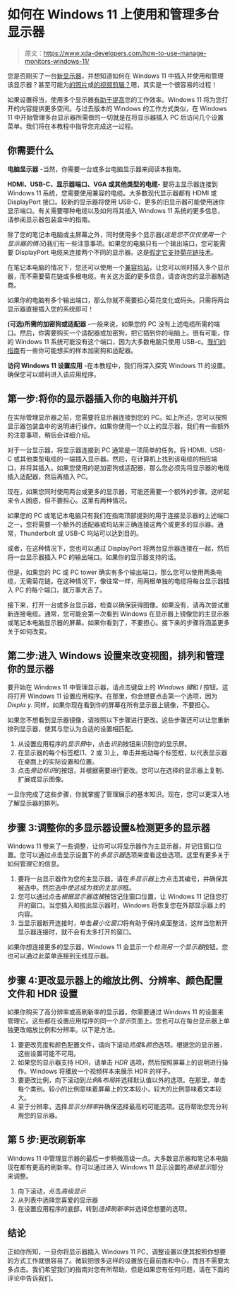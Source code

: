 # 如何在 Windows 11 上使用和管理多台显示器

> 原文：<https://www.xda-developers.com/how-to-use-manage-monitors-windows-11/>

您是否刚买了一台[新显示器](https://www.xda-developers.com/best-monitors/)，并想知道如何在 Windows 11 中插入并使用和管理该显示器？甚至可能为[的照片](https://www.xda-developers.com/best-laptops-photo-editing/)或[的视频剪辑？](https://www.xda-developers.com/best-laptop-for-video-editing/)嗯，其实是一个很容易的过程！

如果设置得当，使用多个显示器[有助于提高](https://hbr.org/2008/05/want-to-boost-productivity-giv)您的工作效率。Windows 11 将为您打开的内容提供更多空间。与过去版本的 Windows 的工作方式类似，在 Windows 11 中开始管理多台显示器所需做的一切就是在将显示器插入 PC 后访问几个设置菜单。我们将在本教程中指导您完成这一过程。

## 你需要什么

**电脑显示器** -当然，你需要一台或多台电脑显示器来阅读本指南。

**HDMI、USB-C、显示器端口、VGA 或其他类型的电缆-** 要将主显示器连接到 Windows 11 系统，您需要使用兼容的电缆。大多数现代显示器都有 HDMI 或 DisplayPort 接口。较新的显示器将使用 USB-C，更多的旧显示器可能使用迷你显示端口。有关需要哪种电缆以及如何将其插入 Windows 11 系统的更多信息，请参阅显示器包装盒中的指南。

除了您的笔记本电脑或主屏幕之外，同时使用多个显示器(*这是您不仅仅使用一个显示器的情况*)我们有一些注意事项。如果您的电脑只有一个输出端口，您可能需要 DisplayPort 电缆来连接两个不同的显示器。这是[假定它支持菊花链技术](https://www.anrdoezrs.net/links/100122946/type/dlg/sid/UUxdaUeUpU43185/https://www.dell.com/support/kbdoc/en-us/000128707/how-to-daisy-chain-multiple-monitors-using-displayport-multi-stream-transport-mst)。

在笔记本电脑的情况下，您还可以使用一个[兼容坞站](https://www.amazon.com/Dell-Monitor-Adapter-450-AEUO-4W2HW/dp/B01C8PHWQY/ref=sxin_16_ac_d_mf_br?tag=xda-3siksm7-20&ascsubtag=UUxdaUeUpU43185&asc_refurl=https%3A%2F%2Fwww.xda-developers.com%2Fhow-to-use-manage-monitors-windows-11%2F&asc_campaign=Evergreen)，让您可以同时插入多个显示器，而不需要菊花链或多根电缆。有关这方面的更多信息，请咨询您的显示器制造商。

如果你的电脑有多个输出端口，那么你就不需要担心菊花变化或码头。只需将两台显示器直接插入您的系统即可！

**(可选)所需的加密狗或适配器** -一般来说，如果您的 PC 没有上述电缆所需的端口。然后，你需要购买一个适配器或加密狗，把它插到你的电脑上。很有可能，你的 Windows 11 系统可能没有这个端口，因为大多数电脑只使用 USB-c。[我们的指南](https://www.xda-developers.com/best-docks-m1-imac/)有一些你可能想买的样本加密狗和适配器。

**访问 Windows 11 设置应用** -在本教程中，我们将深入探究 Windows 11 的设置。确保您可以顺利进入该应用程序。

## 第一步:将你的显示器插入你的电脑并开机

在实际管理显示器之前，您需要将显示器连接到您的 PC。如上所述，您可以按照显示器包装盒中的说明进行操作。如果你使用一个以上的显示器，我们有一些额外的注意事项，稍后会详细介绍。

对于一台显示器，将显示器连接到 PC 通常是一项简单的任务。将 HDMI、USB-C 或其他类型电缆的一端插入显示器。然后，在计算机上找到该电缆的相应端口，并将其插入。如果您使用的是加密狗或适配器，那么您必须先将显示器的电缆插入适配器，然后再插入 PC。

现在，如果您同时使用两台或更多的显示器，可能还需要一个额外的步骤。这听起来令人困惑，但不要担心。这里有两种情况。

如果您的 PC 或笔记本电脑只有我们在指南顶部提到的用于连接显示器的上述端口之一，您将需要一个额外的适配器或坞站来正确连接这两个或更多的显示器。通常，Thunderbolt 或 USB-C 坞站可以达到目的。

或者，在这种情况下，您也可以通过 DisplayPort 将两台显示器连接在一起，然后将一台显示器插入 PC 的输出端口。如果你的显示器支持的话。

但是，如果您的 PC 或 PC tower 确实有多个输出端口，那么您可以使用两条电缆，无需菊花链。在这种情况下，像往常一样，用两根单独的电缆将每台显示器插入 PC 的每个端口，就万事大吉了。

接下来，打开一台或多台显示器，检查以确保获得图像。如果没有，请再次尝试重新连接电缆。通常，您可能会第一次看到 Windows 在显示器上镜像您的主显示器或笔记本电脑显示器的屏幕。如果你看到了，不要担心。接下来的步骤将涵盖更多关于如何改变。

## 第二步:进入 Windows 设置来改变视图，排列和管理你的显示器

要开始在 Windows 11 中管理显示器，请点击键盘上的 *Windows 键*和 *I* 按钮。这将打开 Windows 11 设置应用程序。在那里，你会想要点击第一个选项，因为 *Displa* *y.* 同样，如果你现在看到你的屏幕在所有显示器上镜像，不要担心。

如果您不想看到显示器镜像，请按照以下步骤进行更改。这些步骤还可以让您重新排列显示器，使其与您认为合适的设置相匹配。

1.  从设置应用程序的*显示屏*中，点击*识别*按钮来识别您的显示屏。
2.  在显示器的每个标签框(1、2 或 3)上，单击并拖动每个标签框，以代表显示器在桌面上的实际设置和位置。
3.  点击*旁边标识*的按钮，并根据需要进行更改。您可以在选择的显示器上复制、扩展或显示图像。

一旦你完成了这些步骤，你就掌握了管理展示的基本知识。现在，您可以更深入地了解显示器的排列。

## 步骤 3:调整你的多显示器设置&检测更多的显示器

Windows 11 带来了一些调整，让你可以将显示器作为主显示器，并记住窗口位置。您可以通过点击显示设置下的*多显示器*选项来查看这些选项。这里有更多关于如何管理它的信息。

1.  要将一台显示器作为您的主显示器，请在*多显示器*上方点击其编号，并确保其被选中。然后选中*使这成为我的主显示*框。
2.  您可以通过点击*根据显示器连接*按钮记住窗口位置，让 Windows 11 记住您打开的窗口。当您插入和拔出显示器时，Windows 将恢复您在外部显示器上的内容。
3.  当显示器断开连接时，单击*最小化窗口*将有助于保持桌面整洁，这样当您断开显示器连接时，就不会有太多打开的窗口。

如果你想连接更多的显示器，Windows 11 会显示一个*检测另一个显示器*按钮。您也可以通过此菜单连接到无线显示器。

## 步骤 4:更改显示器上的缩放比例、分辨率、颜色配置文件和 HDR 设置

如果你购买了高分辨率或高刷新率的显示器，你需要通过 Windows 11 的设置来管理它。这些都在设置应用程序的同一个*显示*页面上。您也可以在每台显示器上单独更改缩放比例和分辨率。以下是方法。

1.  要更改亮度和颜色配置文件，请向下滚动*亮度&颜色*选项。根据您的显示器，这些设置可能不可用。
2.  如果您的显示器支持 HDR，请单击 *HDR* 选项，然后按照屏幕上的说明进行操作。Windows 将播放一个视频样本来展示 HDR 的样子。
3.  要更改比例，向下滚动到*比例&布局*并选择默认值以外的选项。在那里，单击每个类别。较小的比例意味着屏幕上的文本较小，较大的比例意味着文本较大。
4.  至于分辨率，选择*显示分辨率*并确保选择最高的可能选项。这将帮助您充分利用您的显示器。

## 第 5 步:更改刷新率

Windows 11 中管理显示器的最后一步稍微高级一点。大多数显示器和笔记本电脑现在都有更高的刷新率。你可以通过进入 Windows 11 显示设置的*高级显示*部分来调整。

1.  向下滚动，点击*高级显示*
2.  从列表中选择您喜爱的显示器
3.  在设置应用程序的底部，转到*选择刷新率*并选择您想要的选项。

## 结论

正如你所知，一旦你将显示器插入 Windows 11 PC，调整设置以使其按照你想要的方式工作就很容易了。微软把很多这样的设置放在最前面和中心，而且不需要太多点击。我们希望我们的指南对您有所帮助，但是如果您有任何问题，请在下面的评论中告诉我们。